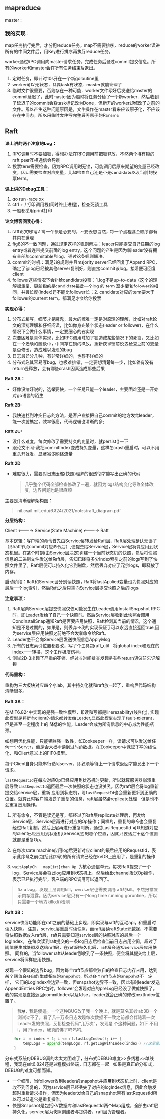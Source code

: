 ##  mapreduce

master :

### 我的实现：

map任务执行完后，才分配reduce任务，map不需要排序，reduce的worker读进所有的中间文件后，用Key进行排序再执行reduce任务。

worker通过RPC调用向master请求任务，完成任务后通过commit提交信息。所有的worker和master会在所有任务结束后退出。

1. 定时任务，即计时10s开在一个新goroutine里
2. worker可以无状态，只要task有状态，master就能管理了
3. 临时文件很重要，否则存在一种可能，worker文件写好后发送给master的commit延迟了，此时master因为超时将任务分给了一个新worker，然后收到了延迟了的commit会将task标记改为Done，但新开的worker却修改了之前的文件。所以产生这种问题原因是，文件操作在master看来应该原子化，不应该存在中间态，所以用临时文件写完整后再原子的Rename

## Raft

**课上讲的两个注意的bug：**

1. RPC调用时不要加锁，得想办法在RPC调用前把锁释放，不然两个持有锁的raft peer互相通信会死锁
2. 投票term需要检查，因为RPC调用时无锁，可能调用后原来期望的变量已经改变，因此需要检查对应变量，比如检查自己还是不是candidate以及当前的投票term。

**课上讲的Debug工具：**

1. go run -race xx
2. ctrl + / 打印调用栈(同时终止进程)，检查死锁工具
3. 一般都采用print打印

**论文博客阅读心得：**

1. raft论文的fig2 每一个都是必要的，不要去想当然，每一个流程甚至顺序都有其内在道理
2. fig8的不一致问题，通过规定这样的规则解决：leader只能提交自己任期的log entry或者连带提交前面的log entry。这个问题的产生是因为新leader没有拥有全部的commitable的log，通过这条规则解决。
3. commit的时机：满足2的规则并且majority server已经回复了Append RPC，确定了该log已经被其他server复制好，则直接commit该log。接着便可回复client
4. follower这些情况下会补给candidate投票：1.log不是up-to-data（这个的理解很重要，更新指的是candidate最后一个log 的 term 至少要和follower的相同，并且长度(index)还不能比follower长；2. candidate对应的term要大于follower的current term。都满足才会给你投票

**实现心得：**

1. 分布式编写，细节才是魔鬼，最大的困难一定是对原理的理解，比如对raft论文的深刻理解和仔细阅读，比如你身处某个状态(leader or follower)，在什么情况下会做什么事情，一定要细心的去实现
2. 次要困难是具体实现，比如RPC调用时加了锁造成某些情况下的死锁，又比如在一个连续的函数中，中间存在锁的释放，重新获得锁前没去检查之前的变量是否修改，造成难以发现的bug
3. 日志最好分几种，有非常详细的，也有不详细的
4. 分布式及其容易写bug，也极难排错，一定要想清楚每一步，比如锁有没有return是释放，会有哪些crash因素造成那些后果
   
   
**Raft 2A：**

* 好像没啥好说的，选举要快，一个任期只能一个leader，主要困难还是一开始对go语言的陌生
  
**Raft 2B:**
* 我快速找到冲突日志的方法，是客户直接把自己commit的地方发给leader，能一次就搞定，效率很高，代码逻辑也清晰的多; 

**Raft 2C:**
* 没什么难度，每次修改了需要持久的变量时，就persist()一下
* 跟论文不同-我把commitIndex变成持久变量，这样在crash重启时，可以不用重头开始发，显著减少网络流量

**Raft 2D**
* 难度很大，需要对日志压缩(快照)理解的很透彻才能写出正确的代码
  
  > 几乎整个代码全部检查修改了一遍，就因为logs结构变化导致全体改变，边界问题也是很麻烦

主要是清晰理解架构图：

>nil.csail.mit.edu/6.824/2021/notes/raft_diagram.pdf

**分层结构：**

Client <----> Service(State Machine) <----> Raft

基本逻辑：客户端的命令首先由Service层转发给Raft层，Raft层处理确认无误了（即raft节点commit对应命令后）,便提交给Service层，Service层将其应用到状态机里。在某个时刻(由Service层决定)创建一个当前状态机的快照，然后将快照信息的二进制文件发送给Raft层，告知已经将多少Index索引之前的logs写到了快照文件里了，Raft层便可以持久化它到磁盘，然后丢弃对应了冗余logs，即释放了内存。

启动阶段：Raft和Service层分别读快照，Raft将lastApplied变量设为快照对应的最后一个log索引，然后Raft之后只需向Service层提交快照之后的logs。


**注意事项：**

1. Raft层向Service层提交快照仅仅可能发生在Leader调用InstallSnapshot RPC时，即Leader发给了自己一个快照时。然后Service层收到此快照会调用CondInstallSnap通知Raft是否要应用快照，Raft检测其当前的情况，这个通知是不是过期的，如果是，则丢弃->我的实现保证了可以永远直接返回true,因为service层应用快照之前绝不会发新命令给Raft。
2. Leader绝不会向Service层发送快照信息ApplyMsg
3. 所有的日志索引位置都要改，写了个工具包raft_util，将global index和现在的index一一转换，这个工作极度伤神。
4. 测试2D-3出现了严重的死锁，经过长时间排查发现是有些return语句前忘记解锁

**代码重构：**

重构为三大板块对应四个小lab，其中持久化就和raft放一起了，重构后代码结构清晰很多。

**Raft 3A：**

在MIT6.824中实现的是强一致性模型，即读和写都是linerezability(线性化), 实现此模型是将所有client的请求都转发给Leader,显然此模型实现了fault-tolerant，但是甚至一定程度上的
降低的性能，Leader会成为所有信息的中心成为性能瓶颈。

如想用优化性能，只能牺牲强一致性，如Zookeeper一样，读请求可以发送给任何一个Server，但是会大概率读到过时的数据。在Zookeeper中保证了写的线性化，和Client意义上的FIFO模型。

每个Client自身只能串行访问server，即必须等待上一个请求返回才能发出下一个请求。

`lastRequestId`在每次对应Op已经应用到状态机时更新，所以就算服务器崩溃重启导致`lastRequestId`退回最后一次快照的状态也没关系。因为raft层会将log重新提交给service层，重新
应用到状态机，则`lastRequestId`也会重新更新到正确的位置。就算此时客户端发送了重复的信息，raft层虽然会replicate处理，但是也不会重复应用操作。

1. 所有命令，不管是读还是写，都经过了Raft层replicate处理后，再发给Service层，Service层再进行对应的Op操作；同样的，重复的命令也会重复经过Raft复制，然后上层再进行重复判断，通过LastRequestId
可以知道对应的client已经应用到状态机(Service层)的哪个位置，因此只要落后于这个位置就都是重复Op。

2. 在每次state machine应用log后更新对应client的最后应用的RequestId，表示此序号之前(包括此序号)的所有请求已经在kvDB上应用了，是重复的操作

3. `waitApplyCh   map[int]chan Op `为核心通信单元，每次Raft提交了一个log，Service层会将此log应用到状态机上，然后给此channel发送Op操作，表示已经执行完毕，客户端的RPC调用可以返回了。

> fix a bug，发现上层调用kill，service层也需要调用raft的kill。不然报错显示内存泄露。因为service层只有一个long time running goruntine，所以只需要一个地方killed()检测

**Raft 3B：**

service快照功能即在raft之前的基础上实现，即实现与raft的互动api，和重启时读入快照。
注意，service层重启时读快照，而raft层读raftState元数据，不需要将快照数据放入raft层，raft只需要知道service层的快照对应的最后一个logIndex。
在每次读到raft提交的一条log日志后检查当前日志占用空间，超过了阈值便生成快照发送给raft层，在raft层持久化后，raft层会通知service层应用快照。
同样的，当follower raft从leader那收到了一条快照，便会将其提交给上层，service将同样应用快照。

发现一个很坑的边界bug，因为每个raft节点都会独自的检查日志内存占用，达到某个阈值会各自的生成相应的snapshot，所以各个raft节点的snapshot不一定一样，
它们的LogIndex会边界一致，但snapshot边界不一致，因此有时leader发送AppendEntries RPC包时，follower会发现对应的preLog已经没了做成快照了。
我的实现是直接返回commitIndex以及false，leader就会正确的修改nextIndex位置了。

> 我🍀，我是傻逼。一个这种BUG改了我一个晚上，就是莫名其妙lab3B一个测试过不了，看了几十万条日志发现每次数据不一致之前都会伴随着一次Leader发的快照，反复检查代码“几万次”，发现是
> 个这种问题，如下 不用i，用了index，我真的佛了呜呜呜。
```go
	for i := index + 1; i <= rf.lastLogIndex(); i++ {
		tempLogs = append(tempLogs, rf.getLogWithIndex(index)) //这里是i 不是index，截断日志直接出错，使后面日志全部出错，最坑的是LAB2测试不出来，lab3B才测试出来
	}
```

分布式系统的DEBUG真的太太太困难了，分布式DEBUG难度>>多线程>>单线程，我现在mit6.824还是进程模拟终端，日志都在一起，如果是真正的分布式，DEBUG的难度可想而知。

* 一个细节，当follower收到leader的snapshot并应用到状态机上时，client是收不到回复的，因为service层已经丢失了对应的logIndex信息，因此会触发超时重新请求操作，但因为leader发给自己的snapshot带有lastRequestId所以可以知道它是重复操作。
* 快照Snapshot是包括KV数据库和lastRequestId两个Map组成，全部由raft层持久化，service层为快照创建者与提供者，raft层为管理者。